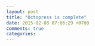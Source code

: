 ```yaml
---
layout: post
title: "Octopress is complete"
date: 2015-02-08 07:06:29 +0700
comments: true
categories: 
---
```

